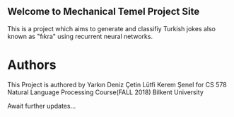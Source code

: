 ## Welcome to Mechanical Temel Project Site

This is a project which aims to generate and classifiy Turkish jokes also known as "fıkra" using recurrent neural networks.

# Authors
This Project is authored by
Yarkın Deniz Çetin
Lütfi Kerem Şenel
for CS 578 Natural Language Processing Course(FALL 2018)
Bilkent University

Await further updates...
